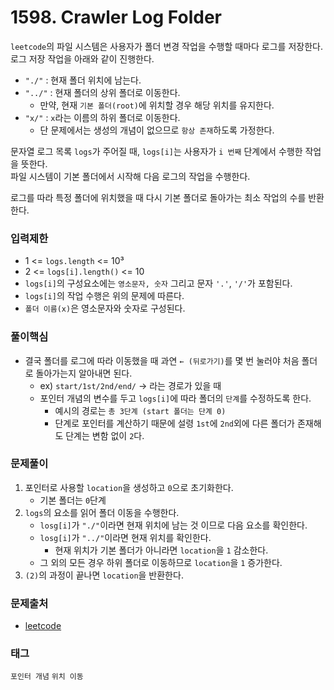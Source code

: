 # 1598. Crawler Log Folder
`leetcode`의 파일 시스템은 사용자가 폴더 변경 작업을 수행할 때마다 로그를 저장한다.  
로그 저장 작업을 아래와 같이 진행한다.  
- `"./"` : 현재 폴더 위치에 남는다.
- `"../"` : 현재 폴더의 상위 폴더로 이동한다.
  - 만약, 현재 `기본 폴더(root)`에 위치할 경우 해당 위치를 유지한다.
- `"x/"` : `x`라는 이름의 하위 폴더로 이동한다.
  - 단 문제에서는 생성의 개념이 없으므로 `항상 존재`하도록 가정한다.

문자열 로그 목록 `logs`가 주어질 때, `logs[i]`는 사용자가 `i 번째` 단계에서 수행한 작업을 뜻한다.  
파일 시스템이 기본 폴더에서 시작해 다음 로그의 작업을 수행한다.  

로그를 따라 특정 폴더에 위치했을 때 다시 기본 폴더로 돌아가는 최소 작업의 수를 반환한다.
### 입력제한
- 1 <= `logs.length` <= 10³
- 2 <= `logs[i].length()` <= 10
- `logs[i]`의 구성요소에는 `영소문자, 숫자` 그리고 문자 `'.'`, `'/'`가 포함된다.
- `logs[i]`의 작업 수행은 위의 문제에 따른다.
- `폴더 이름(x)`은 영소문자와 숫자로 구성된다. 
### 풀이핵심
- 결국 폴더를 로그에 따라 이동했을 때 과연 `← (뒤로가기)`를 몇 번 눌러야 처음 폴더로 돌아가는지 알아내면 된다.
  - ex) `start/1st/2nd/end/` -> 라는 경로가 있을 때
  - 포인터 개념의 변수를 두고 `logs[i]`에 따라 폴더의 `단계`를 수정하도록 한다.
    - 예시의 경로는 `총 3단계 (start 폴더는 단계 0)`
    - 단계로 포인터를 계산하기 때문에 설령 `1st`에 `2nd`외에 다른 폴더가 존재해도 단계는 변함 없이 `2`다.
### 문제풀이
1. 포인터로 사용할 `location`을 생성하고 `0`으로 초기화한다.
   - 기본 폴더는 `0`단계
2. `logs`의 요소를 읽어 폴더 이동을 수행한다.
   - `losg[i]`가 `"./"`이라면 현재 위치에 남는 것 이므로 다음 요소를 확인한다.
   - `losg[i]`가 `"../"`이라면 현재 위치를 확인한다.
     - 현재 위치가 기본 폴더가 아니라면 `location`을 `1` 감소한다.
   - 그 외의 모든 경우 하위 폴더로 이동하므로 `location`을 `1` 증가한다.
3. `(2)`의 과정이 끝나면 `location`을 반환한다.
### 문제출처
- [leetcode](https://leetcode.com/problems/crawler-log-folder/)
### 태그
`포인터 개념` `위치 이동`